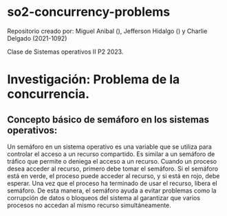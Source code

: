 # so2-concurrency-problems
Repositorio creado por: Miguel Anibal (), Jefferson Hidalgo () y Charlie Delgado (2021-1092)

Clase de Sistemas operativos II P2 2023.


# Investigación: Problema de la concurrencia.

## Concepto básico de semáforo en los sistemas operativos:

Un semáforo en un sistema operativo es una variable que se utiliza para controlar el acceso a un recurso compartido. Es similar a un semáforo de tráfico que permite o deniega el acceso a un recurso. Cuando un proceso desea acceder al recurso, primero debe tomar el semáforo. Si el semáforo está en verde, el proceso puede acceder al recurso, y si está en rojo, debe esperar. Una vez que el proceso ha terminado de usar el recurso, libera el semáforo. De esta manera, el semáforo ayuda a evitar problemas como la corrupción de datos o bloqueos del sistema al garantizar que varios procesos no accedan al mismo recurso simultáneamente.
